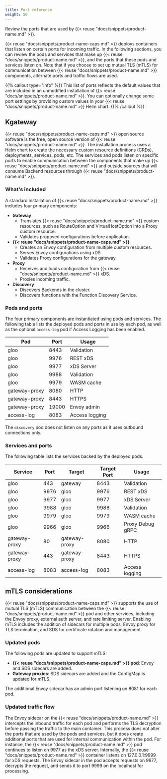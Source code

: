```yaml
---
title: Port reference
weight: 50
---
```


Review the ports that are used by {{< reuse "docs/snippets/product-name.md" >}}.

{{< reuse "docs/snippets/product-name-caps.md" >}} deploys containers that listen on certain ports for incoming traffic. In the following sections, you can review the pods and services that make up {{< reuse "docs/snippets/product-name.md" >}}, and the ports that these pods and services listen on. Note that if you choose to set up mutual TLS (mTLS) for communication between {{< reuse "docs/snippets/product-name.md" >}} components, alternate ports and traffic flows are used.

{{% callout type="info" %}}
This list of ports reflects the default values that are included in an unmodified installation of {{< reuse "docs/snippets/product-name.md" >}}. You can optionally change some port settings by providing custom values in your {{< reuse "docs/snippets/product-name.md" >}} Helm chart.
{{% /callout %}}


## Kgateway 

{{< reuse "docs/snippets/product-name-caps.md" >}} open source software is the free, open source version of {{< reuse "docs/snippets/product-name.md" >}}. The installation process uses a Helm chart to create the necessary custom resource definitions (CRDs), deployments, services, pods, etc. The services and pods listen on specific ports to enable communication between the components that make up {{< reuse "docs/snippets/product-name.md" >}} and outside sources that will consume Backend resources through {{< reuse "docs/snippets/product-name.md" >}}.

### What's included

A standard installation of {{< reuse "docs/snippets/product-name.md" >}} includes four primary components:

* **Gateway**
  * Translates {{< reuse "docs/snippets/product-name.md" >}} custom resources, such as RouteOption and VirtualHostOption into a Proxy custom resource.
  * Validates proposed configurations before application.
* **{{< reuse "docs/snippets/product-name-caps.md" >}}**
  * Creates an Envoy configuration from multiple custom resources.
  * Serves Envoy configurations using xDS.
  * Validates Proxy configurations for the gateway.
* **Proxy**
  * Receives and loads configuration from {{< reuse "docs/snippets/product-name.md" >}} xDS.
  * Proxies incoming traffic.
* **Discovery**
  * Discovers Backends in the cluster.
  * Discovers functions with the Function Discovery Service.

### Pods and ports

The four primary components are instantiated using pods and services. The following table lists the deployed pods and ports in use by each pod, as well as the optional `access-log` pod if Access Logging has been enabled.

| Pod | Port | Usage |
|-----|------|-------|
| gloo | 8443 | Validation |
| gloo | 9976 | REST xDS | 
| gloo | 9977 | xDS Server |
| gloo | 9988 | Validation |
| gloo | 9979 | WASM cache |
| gateway-proxy | 8080 | HTTP |
| gateway-proxy | 8443 | HTTPS |
| gateway-proxy | 19000 | Envoy admin |
| access-log | 8083 | Access logging |

The `discovery` pod does not listen on any ports as it uses outbound connections only.

### Services and ports

The following table lists the services backed by the deployed pods.

| Service | Port | Target | Target Port | Usage            |
|---------|------|--------|-------------|------------------|
| gloo | 443 | gateway | 8443 | Validation       |
| gloo | 9976 | gloo | 9976 | REST xDS         |
| gloo | 9977 | gloo | 9977 | xDS Server       |
| gloo | 9988 | gloo | 9988 | Validation       |
| gloo | 9979 | gloo | 9979 | WASM cache       |
| gloo | 9966 | gloo | 9966 | Proxy Debug gRPC |
| gateway-proxy | 80 | gateway-proxy | 8080 | HTTP             |
| gateway-proxy | 443 | gateway-proxy | 8443 | HTTPS            |
| access-log | 8083 | access-log | 8083 | Access logging   |


## mTLS considerations

{{< reuse "docs/snippets/product-name-caps.md" >}} supports the use of mutual TLS (mTLS) communication between the {{< reuse "docs/snippets/product-name.md" >}} pod and other services, including the Envoy proxy, external auth server, and rate limiting server. Enabling mTLS includes the addition of sidecars for multiple pods, Envoy proxy for TLS termination, and SDS for certificate rotation and management. 

### Updated pods

The following pods are updated to support mTLS:
* **{{< reuse "docs/snippets/product-name-caps.md" >}} pod**: Envoy and SDS sidecars are added.
* **Gateway proxies**: SDS sidecars are added and the ConfigMap is updated for mTLS.

The additional Envoy sidecar has an admin port listening on 8081 for each pod.

### Updated traffic flow

The Envoy sidecar on the {{< reuse "docs/snippets/product-name.md" >}} intercepts the inbound traffic for each pod and performs the TLS decryption before passing the traffic to the main container. This process does not alter the ports that are used by the pods and services, but it does create additional ports that are used for internal communication within the pod. For instance, the {{< reuse "docs/snippets/product-name.md" >}} pod continues to listen on 9977 as the xDS server. Internally, the {{< reuse "docs/snippets/product-name.md" >}} container listens on 127.0.0.1:9999 for xDS requests. The Envoy sidecar in the pod accepts requests on 9977, decrypts the request, and sends it to port 9999 on the localhost for processing.
